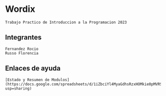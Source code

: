 # Wordix
    Trabajo Practico de Introduccion a la Programacion 2023


## Integrantes
    Fernandez Rocio
    Russo Florencia

## Enlaces de ayuda
    [Estado y Resumen de Modulos](https://docs.google.com/spreadsheets/d/1iZbciYl4MyaGdhsRzxHOMkie0pMVRShrvaMbjpx2lAM/edit?usp=sharing)